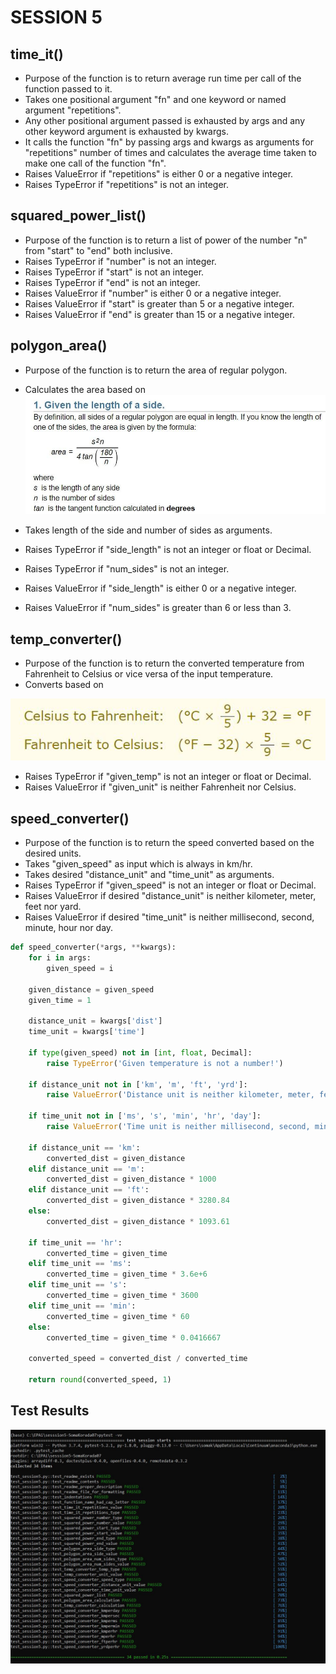 # SESSION 5

## time_it()

- Purpose of the function is to return average run time per call of the function passed to it.
- Takes one positional argument "fn" and one keyword or named argument "repetitions".
- Any other positional argument passed is exhausted by args and any other keyword argument is exhausted by kwargs.
- It calls the function "fn" by passing args and kwargs as arguments for "repetitions" number of times and calculates the average time taken to make one call of the function "fn".
- Raises ValueError if "repetitions" is either 0 or a negative integer.
- Raises TypeError if "repetitions" is not an integer.



## squared_power_list()

- Purpose of the function is to return a list of power of the number "n" from "start" to "end" both inclusive.
- Raises TypeError if "number" is not an integer.
- Raises TypeError if "start" is not an integer.
- Raises TypeError if "end" is not an integer.
- Raises ValueError if "number" is either 0 or a negative integer.
- Raises ValueError if "start" is greater than 5 or a negative integer.
- Raises ValueError if "end" is greater than 15 or a negative integer.



## polygon_area()

- Purpose of the function is to return the area of regular polygon.
- Calculates the area based on ![](./area_formula.jpg)

- Takes length of the side and number of sides as arguments.
- Raises TypeError if "side_length" is not an integer or float or Decimal.
- Raises TypeError if "num_sides" is not an integer.
- Raises ValueError if "side_length" is either 0 or a negative integer.
- Raises ValueError if "num_sides" is greater than 6 or less than 3.



## temp_converter()

- Purpose of the function is to return the converted temperature from Fahrenheit to Celsius or vice versa of the input temperature.
- Converts based on

![](./temperature_converter.JPG)

- Raises TypeError if "given_temp" is not an integer or float or Decimal.
- Raises ValueError if "given_unit" is neither Fahrenheit nor Celsius.



## speed_converter()

- Purpose of the function is to return the speed converted based on the desired units.
- Takes "given_speed" as input which is always in km/hr.
- Takes desired "distance_unit" and "time_unit" as arguments.
- Raises TypeError if "given_speed" is not an integer or float or Decimal.
- Raises ValueError if desired "distance_unit" is neither kilometer, meter, feet nor yard.
- Raises ValueError if desired "time_unit" is neither millisecond, second, minute, hour nor day.

```python
def speed_converter(*args, **kwargs):
    for i in args:
        given_speed = i

    given_distance = given_speed
    given_time = 1

    distance_unit = kwargs['dist']
    time_unit = kwargs['time']

    if type(given_speed) not in [int, float, Decimal]:
        raise TypeError('Given temperature is not a number!')

    if distance_unit not in ['km', 'm', 'ft', 'yrd']:
        raise ValueError('Distance unit is neither kilometer, meter, feet nor yard!')

    if time_unit not in ['ms', 's', 'min', 'hr', 'day']:
        raise ValueError('Time unit is neither millisecond, second, minute, hour nor day!')

    if distance_unit == 'km':
        converted_dist = given_distance
    elif distance_unit == 'm':
        converted_dist = given_distance * 1000
    elif distance_unit == 'ft':
        converted_dist = given_distance * 3280.84
    else:
        converted_dist = given_distance * 1093.61

    if time_unit == 'hr':
        converted_time = given_time
    elif time_unit == 'ms':
        converted_time = given_time * 3.6e+6
    elif time_unit == 's':
        converted_time = given_time * 3600
    elif time_unit == 'min':
        converted_time = given_time * 60
    else:
        converted_time = given_time * 0.0416667

    converted_speed = converted_dist / converted_time

    return round(converted_speed, 1)
```


## Test Results

![](./TestResults.JPG)

